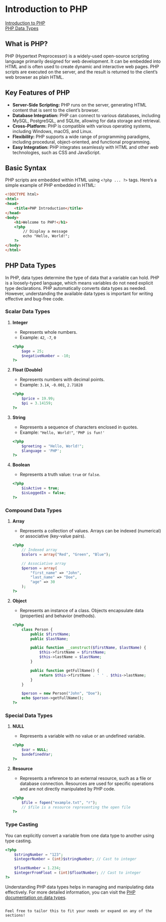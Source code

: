# Introduction to PHP
[Introduction to PHP](#what-is-php)<br>
[PHP Data Types](#php-data-types)<br>

## What is PHP?

PHP (Hypertext Preprocessor) is a widely-used open-source scripting language primarily designed for web development. It can be embedded into HTML and is often used to create dynamic and interactive web pages. PHP scripts are executed on the server, and the result is returned to the client’s web browser as plain HTML.

## Key Features of PHP

- **Server-Side Scripting:** PHP runs on the server, generating HTML content that is sent to the client’s browser.
- **Database Integration:** PHP can connect to various databases, including MySQL, PostgreSQL, and SQLite, allowing for data storage and retrieval.
- **Cross-Platform:** PHP is compatible with various operating systems, including Windows, macOS, and Linux.
- **Flexibility:** PHP supports a wide range of programming paradigms, including procedural, object-oriented, and functional programming.
- **Easy Integration:** PHP integrates seamlessly with HTML and other web technologies, such as CSS and JavaScript.

## Basic Syntax

PHP scripts are embedded within HTML using `<?php ... ?>` tags. Here’s a simple example of PHP embedded in HTML:

```html
<!DOCTYPE html>
<html>
<head>
    <title>PHP Introduction</title>
</head>
<body>
    <h1>Welcome to PHP!</h1>
    <?php
        // Display a message
        echo "Hello, World!";
    ?>
</body>
</html>
```
## PHP Data Types

In PHP, data types determine the type of data that a variable can hold. PHP is a loosely-typed language, which means variables do not need explicit type declarations. PHP automatically converts data types as needed. However, understanding the available data types is important for writing effective and bug-free code.

### Scalar Data Types

1. **Integer**
   - Represents whole numbers.
   - Example: `42`, `-7`, `0`

   ```php
   <?php
       $age = 25;
       $negativeNumber = -10;
   ?>
   ```

2. **Float (Double)**
   - Represents numbers with decimal points.
   - Example: `3.14`, `-0.001`, `2.71828`

   ```php
   <?php
       $price = 19.99;
       $pi = 3.14159;
   ?>
   ```

3. **String**
   - Represents a sequence of characters enclosed in quotes.
   - Example: `"Hello, World!"`, `'PHP is fun!'`

   ```php
   <?php
       $greeting = "Hello, World!";
       $language = 'PHP';
   ?>
   ```

4. **Boolean**
   - Represents a truth value: `true` or `false`.

   ```php
   <?php
       $isActive = true;
       $isLoggedIn = false;
   ?>
   ```

### Compound Data Types

1. **Array**
   - Represents a collection of values. Arrays can be indexed (numerical) or associative (key-value pairs).

   ```php
   <?php
       // Indexed array
       $colors = array("Red", "Green", "Blue");

       // Associative array
       $person = array(
           "first_name" => "John",
           "last_name" => "Doe",
           "age" => 30
       );
   ?>
   ```

2. **Object**
   - Represents an instance of a class. Objects encapsulate data (properties) and behavior (methods).

   ```php
   <?php
       class Person {
           public $firstName;
           public $lastName;

           public function __construct($firstName, $lastName) {
               $this->firstName = $firstName;
               $this->lastName = $lastName;
           }

           public function getFullName() {
               return $this->firstName . ' ' . $this->lastName;
           }
       }

       $person = new Person("John", "Doe");
       echo $person->getFullName();
   ?>
   ```

### Special Data Types

1. **NULL**
   - Represents a variable with no value or an undefined variable. 

   ```php
   <?php
       $var = NULL;
       $undefinedVar;
   ?>
   ```

2. **Resource**
   - Represents a reference to an external resource, such as a file or database connection. Resources are used for specific operations and are not directly manipulated by PHP code.

   ```php
   <?php
       $file = fopen("example.txt", "r");
       // $file is a resource representing the open file
   ?>
   ```

### Type Casting

You can explicitly convert a variable from one data type to another using type casting.

```php
<?php
    $stringNumber = "123";
    $integerNumber = (int)$stringNumber; // Cast to integer

    $floatNumber = 1.234;
    $integerFromFloat = (int)$floatNumber; // Cast to integer
?>
```

Understanding PHP data types helps in managing and manipulating data effectively. For more detailed information, you can visit the [PHP documentation on data types](https://www.php.net/manual/en/language.types.php).
```

Feel free to tailor this to fit your needs or expand on any of the sections!
